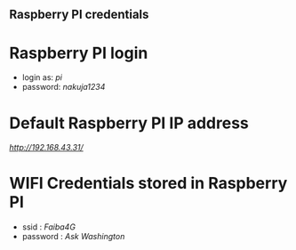 ## Raspberry PI credentials

# Raspberry PI login
* login as: *pi*
* password: *nakuja1234*

# Default Raspberry PI IP address
*http://192.168.43.31/*

# WIFI Credentials stored in Raspberry PI
* ssid : *Faiba4G*
* password : *Ask Washington*